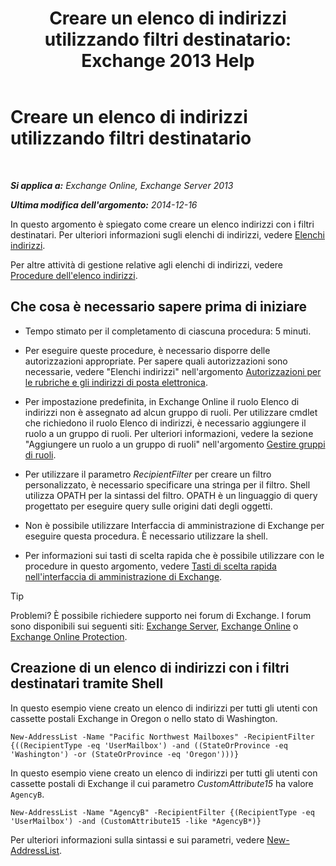 ﻿---
title: 'Creare un elenco di indirizzi utilizzando filtri destinatario: Exchange 2013 Help'
TOCTitle: Creare un elenco di indirizzi utilizzando filtri destinatario
ms:assetid: 8eabea64-97c6-40af-b61c-9b6a125cbdf1
ms:mtpsurl: https://technet.microsoft.com/it-it/library/Bb123718(v=EXCHG.150)
ms:contentKeyID: 50481158
ms.date: 05/22/2018
mtps_version: v=EXCHG.150
ms.translationtype: MT
---

# Creare un elenco di indirizzi utilizzando filtri destinatario

 

_**Si applica a:** Exchange Online, Exchange Server 2013_

_**Ultima modifica dell'argomento:** 2014-12-16_

In questo argomento è spiegato come creare un elenco indirizzi con i filtri destinatari. Per ulteriori informazioni sugli elenchi di indirizzi, vedere [Elenchi indirizzi](address-lists-exchange-2013-help.md).

Per altre attività di gestione relative agli elenchi di indirizzi, vedere [Procedure dell'elenco indirizzi](address-list-procedures-exchange-2013-help.md).

## Che cosa è necessario sapere prima di iniziare

  - Tempo stimato per il completamento di ciascuna procedura: 5 minuti.

  - Per eseguire queste procedure, è necessario disporre delle autorizzazioni appropriate. Per sapere quali autorizzazioni sono necessarie, vedere "Elenchi indirizzi" nell'argomento [Autorizzazioni per le rubriche e gli indirizzi di posta elettronica](email-address-and-address-book-permissions-exchange-2013-help.md).

  - Per impostazione predefinita, in Exchange Online il ruolo Elenco di indirizzi non è assegnato ad alcun gruppo di ruoli. Per utilizzare cmdlet che richiedono il ruolo Elenco di indirizzi, è necessario aggiungere il ruolo a un gruppo di ruoli. Per ulteriori informazioni, vedere la sezione "Aggiungere un ruolo a un gruppo di ruoli" nell'argomento [Gestire gruppi di ruoli](manage-role-groups-exchange-2013-help.md).

  - Per utilizzare il parametro *RecipientFilter* per creare un filtro personalizzato, è necessario specificare una stringa per il filtro. Shell utilizza OPATH per la sintassi del filtro. OPATH è un linguaggio di query progettato per eseguire query sulle origini dati degli oggetti.

  - Non è possibile utilizzare Interfaccia di amministrazione di Exchange per eseguire questa procedura. È necessario utilizzare la shell.

  - Per informazioni sui tasti di scelta rapida che è possibile utilizzare con le procedure in questo argomento, vedere [Tasti di scelta rapida nell'interfaccia di amministrazione di Exchange](keyboard-shortcuts-in-the-exchange-admin-center-exchange-online-protection-help.md).


> [!TIP]
> Problemi? È possibile richiedere supporto nei forum di Exchange. I forum sono disponibili sui seguenti siti: <A href="https://go.microsoft.com/fwlink/p/?linkid=60612">Exchange Server</A>, <A href="https://go.microsoft.com/fwlink/p/?linkid=267542">Exchange Online</A> o <A href="https://go.microsoft.com/fwlink/p/?linkid=285351">Exchange Online Protection</A>.



## Creazione di un elenco di indirizzi con i filtri destinatari tramite Shell

In questo esempio viene creato un elenco di indirizzi per tutti gli utenti con cassette postali Exchange in Oregon o nello stato di Washington.

    New-AddressList -Name "Pacific Northwest Mailboxes" -RecipientFilter {((RecipientType -eq 'UserMailbox') -and ((StateOrProvince -eq 'Washington') -or (StateOrProvince -eq 'Oregon')))}

In questo esempio viene creato un elenco di indirizzi per tutti gli utenti con cassette postali di Exchange il cui parametro *CustomAttribute15* ha valore `AgencyB`.

    New-AddressList -Name "AgencyB" -RecipientFilter {(RecipientType -eq 'UserMailbox') -and (CustomAttribute15 -like *AgencyB*)}

Per ulteriori informazioni sulla sintassi e sui parametri, vedere [New-AddressList](https://technet.microsoft.com/it-it/library/aa996912\(v=exchg.150\)).

